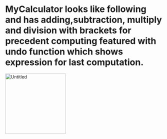

# MyCalculator looks like following and has adding,subtraction, multiply and division with brackets for precedent computing featured with undo function which shows expression for last computation. 
<img width="193" alt="Untitled" src="https://github.com/fayedshi/MyCalculator/assets/6230985/48559eed-2933-4113-90e2-3d3396689bc1">

